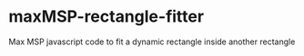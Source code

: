 # maxMSP-rectangle-fitter
Max MSP javascript code to fit a dynamic rectangle inside another rectangle
